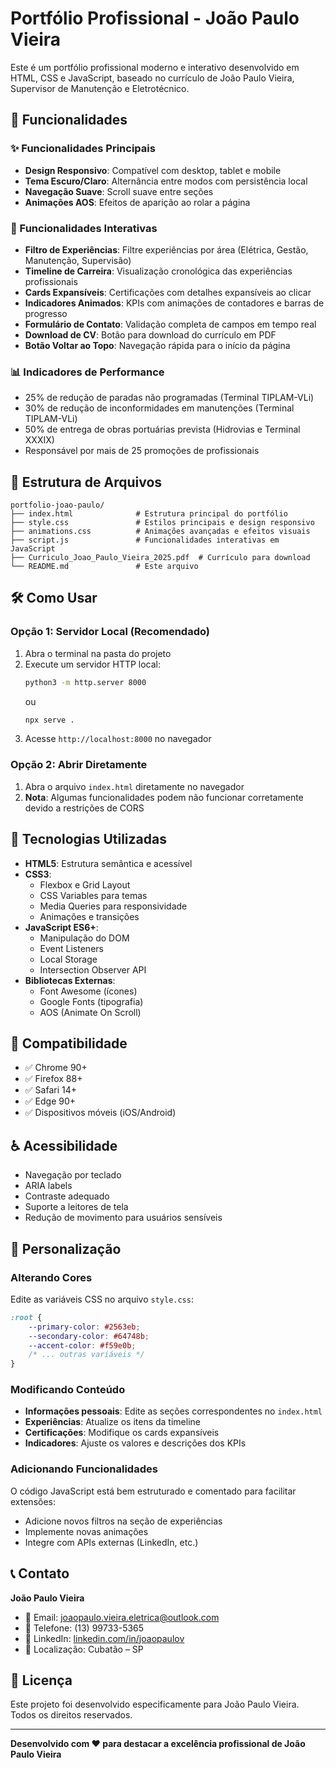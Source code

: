 # Portfólio Profissional - João Paulo Vieira

Este é um portfólio profissional moderno e interativo desenvolvido em HTML, CSS e JavaScript, baseado no currículo de João Paulo Vieira, Supervisor de Manutenção e Eletrotécnico.

## 🚀 Funcionalidades

### ✨ Funcionalidades Principais
- **Design Responsivo**: Compatível com desktop, tablet e mobile
- **Tema Escuro/Claro**: Alternância entre modos com persistência local
- **Navegação Suave**: Scroll suave entre seções
- **Animações AOS**: Efeitos de aparição ao rolar a página

### 🔧 Funcionalidades Interativas
- **Filtro de Experiências**: Filtre experiências por área (Elétrica, Gestão, Manutenção, Supervisão)
- **Timeline de Carreira**: Visualização cronológica das experiências profissionais
- **Cards Expansíveis**: Certificações com detalhes expansíveis ao clicar
- **Indicadores Animados**: KPIs com animações de contadores e barras de progresso
- **Formulário de Contato**: Validação completa de campos em tempo real
- **Download de CV**: Botão para download do currículo em PDF
- **Botão Voltar ao Topo**: Navegação rápida para o início da página

### 📊 Indicadores de Performance
- 25% de redução de paradas não programadas (Terminal TIPLAM-VLi)
- 30% de redução de inconformidades em manutenções (Terminal TIPLAM-VLi)
- 50% de entrega de obras portuárias prevista (Hidrovias e Terminal XXXIX)
- Responsável por mais de 25 promoções de profissionais

## 📁 Estrutura de Arquivos

```
portfolio-joao-paulo/
├── index.html              # Estrutura principal do portfólio
├── style.css               # Estilos principais e design responsivo
├── animations.css          # Animações avançadas e efeitos visuais
├── script.js               # Funcionalidades interativas em JavaScript
├── Curriculo_Joao_Paulo_Vieira_2025.pdf  # Currículo para download
└── README.md               # Este arquivo
```

## 🛠️ Como Usar

### Opção 1: Servidor Local (Recomendado)
1. Abra o terminal na pasta do projeto
2. Execute um servidor HTTP local:
   ```bash
   python3 -m http.server 8000
   ```
   ou
   ```bash
   npx serve .
   ```
3. Acesse `http://localhost:8000` no navegador

### Opção 2: Abrir Diretamente
1. Abra o arquivo `index.html` diretamente no navegador
2. **Nota**: Algumas funcionalidades podem não funcionar corretamente devido a restrições de CORS

## 🎨 Tecnologias Utilizadas

- **HTML5**: Estrutura semântica e acessível
- **CSS3**: 
  - Flexbox e Grid Layout
  - CSS Variables para temas
  - Media Queries para responsividade
  - Animações e transições
- **JavaScript ES6+**:
  - Manipulação do DOM
  - Event Listeners
  - Local Storage
  - Intersection Observer API
- **Bibliotecas Externas**:
  - Font Awesome (ícones)
  - Google Fonts (tipografia)
  - AOS (Animate On Scroll)

## 📱 Compatibilidade

- ✅ Chrome 90+
- ✅ Firefox 88+
- ✅ Safari 14+
- ✅ Edge 90+
- ✅ Dispositivos móveis (iOS/Android)

## ♿ Acessibilidade

- Navegação por teclado
- ARIA labels
- Contraste adequado
- Suporte a leitores de tela
- Redução de movimento para usuários sensíveis

## 🔧 Personalização

### Alterando Cores
Edite as variáveis CSS no arquivo `style.css`:
```css
:root {
    --primary-color: #2563eb;
    --secondary-color: #64748b;
    --accent-color: #f59e0b;
    /* ... outras variáveis */
}
```

### Modificando Conteúdo
- **Informações pessoais**: Edite as seções correspondentes no `index.html`
- **Experiências**: Atualize os itens da timeline
- **Certificações**: Modifique os cards expansíveis
- **Indicadores**: Ajuste os valores e descrições dos KPIs

### Adicionando Funcionalidades
O código JavaScript está bem estruturado e comentado para facilitar extensões:
- Adicione novos filtros na seção de experiências
- Implemente novas animações
- Integre com APIs externas (LinkedIn, etc.)

## 📞 Contato

**João Paulo Vieira**
- 📧 Email: joaopaulo.vieira.eletrica@outlook.com
- 📱 Telefone: (13) 99733-5365
- 🔗 LinkedIn: [linkedin.com/in/joaopaulov](https://linkedin.com/in/joaopaulov)
- 📍 Localização: Cubatão – SP

## 📄 Licença

Este projeto foi desenvolvido especificamente para João Paulo Vieira. Todos os direitos reservados.

---

**Desenvolvido com ❤️ para destacar a excelência profissional de João Paulo Vieira**

